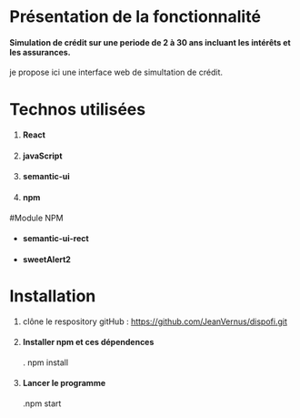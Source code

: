 # Présentation de la fonctionnalité

#### Simulation de crédit sur une periode de 2 à 30 ans incluant les intérêts et  les assurances.

je propose ici une interface web de simultation de crédit.

# Technos utilisées

1. #### React
1. #### javaScript
1. #### semantic-ui
1. #### npm

#Module NPM

* #### semantic-ui-rect
* #### sweetAlert2

# Installation

1. clône le respository gitHub : https://github.com/JeanVernus/dispofi.git

1. #### Installer npm et ces dépendences
      . npm install


1. #### Lancer le programme
      .npm start






